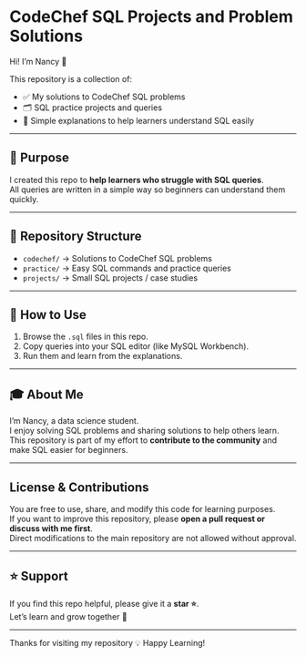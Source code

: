 # CodeChef SQL Projects and Problem Solutions 

Hi! I’m Nancy 👋  

This repository is a collection of:
- ✅ My solutions to CodeChef SQL problems 
- 🗂️ SQL practice projects and queries 
- 📖 Simple explanations to help learners understand SQL easily

---

## 📌 Purpose
I created this repo to **help learners who struggle with SQL queries**.  
All queries are written in a simple way so beginners can understand them quickly.  

---

## 📂 Repository Structure
- `codechef/` → Solutions to CodeChef SQL problems  
- `practice/` → Easy SQL commands and practice queries  
- `projects/` → Small SQL projects / case studies  

---

## 🚀 How to Use
1. Browse the `.sql` files in this repo.  
2. Copy queries into your SQL editor (like MySQL Workbench).  
3. Run them and learn from the explanations.  

---

## 🎓 About Me
I’m Nancy, a data science student.  
I enjoy solving SQL problems and sharing solutions to help others learn.  
This repository is part of my effort to **contribute to the community** and make SQL easier for beginners.  

---

## License & Contributions
You are free to use, share, and modify this code for learning purposes.  
If you want to improve this repository, please **open a pull request or discuss with me first**.  
Direct modifications to the main repository are not allowed without approval.  

---

## ⭐ Support
If you find this repo helpful, please give it a **star ⭐**.  
Let’s learn and grow together 🚀  

---
Thanks for visiting my repository 💡 Happy Learning!

